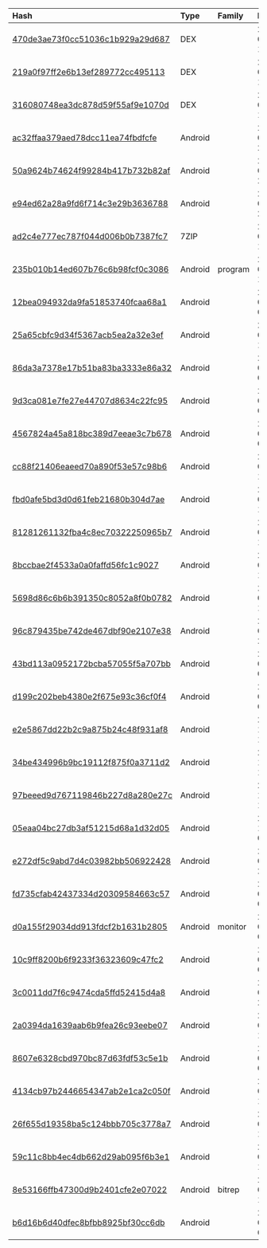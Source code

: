 |Hash|Type|Family|Frist_Seen|Name|
|:--|:--|:--|:--|:--|
|[470de3ae73f0cc51036c1b929a29d687](https://www.virustotal.com/gui/file/470de3ae73f0cc51036c1b929a29d687)|DEX||2019-09-01 10:59:05| |
|[219a0f97ff2e6b13ef289772cc495113](https://www.virustotal.com/gui/file/219a0f97ff2e6b13ef289772cc495113)|DEX||2019-09-01 10:58:34| |
|[316080748ea3dc878d59f55af9e1070d](https://www.virustotal.com/gui/file/316080748ea3dc878d59f55af9e1070d)|DEX||2019-09-01 10:58:33| |
|[ac32ffaa379aed78dcc11ea74fbdfcfe](https://www.virustotal.com/gui/file/ac32ffaa379aed78dcc11ea74fbdfcfe)|Android||2019-08-31 23:45:05|کوروش بزرگ 4.5.8.apk|
|[50a9624b74624f99284b417b732b82af](https://www.virustotal.com/gui/file/50a9624b74624f99284b417b732b82af)|Android||2019-08-31 23:44:53|شاهنامه فردوسی.apk|
|[e94ed62a28a9fd6f714c3e29b3636788](https://www.virustotal.com/gui/file/e94ed62a28a9fd6f714c3e29b3636788)|Android||2019-08-31 23:44:18|بانو مریم رجوی.apk|
|[ad2c4e777ec787f044d006b0b7387fc7](https://www.virustotal.com/gui/file/ad2c4e777ec787f044d006b0b7387fc7)|7ZIP||2019-08-31 19:09:41|=?UTF-8?B?2KjYsdin24wgICDahtqpLjd6?=|
|[235b010b14ed607b76c6b98fcf0c3086](https://www.virustotal.com/gui/file/235b010b14ed607b76c6b98fcf0c3086)|Android|program|2019-08-31 16:02:29| |
|[12bea094932da9fa51853740fcaa68a1](https://www.virustotal.com/gui/file/12bea094932da9fa51853740fcaa68a1)|Android||2019-08-31 08:01:47|=?UTF-8?B?2LPZh9ix2KfYqCDYs9m+2YfYsduMIDMuMi5hcGs=?=|
|[25a65cbfc9d34f5367acb5ea2a32e3ef](https://www.virustotal.com/gui/file/25a65cbfc9d34f5367acb5ea2a32e3ef)|Android||2019-08-27 15:43:01|=?UTF-8?B?2LnZhdixINmB2KfYsdmI2YIuYXBr?=|
|[86da3a7378e17b51ba83ba3333e86a32](https://www.virustotal.com/gui/file/86da3a7378e17b51ba83ba3333e86a32)|Android||2019-08-25 02:20:24|86da3a7378e17b51ba83ba3333e86a32.virus|
|[9d3ca081e7fe27e44707d8634c22fc95](https://www.virustotal.com/gui/file/9d3ca081e7fe27e44707d8634c22fc95)|Android||2019-07-28 02:20:27|9d3ca081e7fe27e44707d8634c22fc95.virus|
|[4567824a45a818bc389d7eeae3c7b678](https://www.virustotal.com/gui/file/4567824a45a818bc389d7eeae3c7b678)|Android||2019-07-18 02:20:45|4567824a45a818bc389d7eeae3c7b678.virus|
|[cc88f21406eaeed70a890f53e57c98b6](https://www.virustotal.com/gui/file/cc88f21406eaeed70a890f53e57c98b6)|Android||2019-06-11 14:02:10|=?UTF-8?B?2LXZiNixINi02YfYsSDYsdmF2LbYp9mGIDEuMS5hcGs=?=|
|[fbd0afe5bd3d0d61feb21680b304d7ae](https://www.virustotal.com/gui/file/fbd0afe5bd3d0d61feb21680b304d7ae)|Android||2019-06-10 12:42:31|=?UTF-8?B?2YbYr9in2Kbbktit2YIg2KfZhtqI2LHYp9im24zaiCDYp9uM2b7ZhNuM2qnbjNi02YYuYXBr?=|
|[81281261132fba4c8ec70322250965b7](https://www.virustotal.com/gui/file/81281261132fba4c8ec70322250965b7)|Android||2019-05-09 10:39:16|nasimhagh(azaan Sunni).apk|
|[8bccbae2f4533a0a0faffd56fc1c9027](https://www.virustotal.com/gui/file/8bccbae2f4533a0a0faffd56fc1c9027)|Android||2019-04-30 18:18:04|ابو سعيد.apk|
|[5698d86c6b6b391350c8052a8f0b0782](https://www.virustotal.com/gui/file/5698d86c6b6b391350c8052a8f0b0782)|Android||2019-04-14 15:02:51|5_6165725226161143926.apk|
|[96c879435be742de467dbf90e2107e38](https://www.virustotal.com/gui/file/96c879435be742de467dbf90e2107e38)|Android||2019-03-30 21:40:56|Sahih Farsi2.apk|
|[43bd113a0952172bcba57055f5a707bb](https://www.virustotal.com/gui/file/43bd113a0952172bcba57055f5a707bb)|Android||2019-01-27 08:39:52|=?UTF-8?B?2YHYsduM2K/ZiNmGINmF2LTbjNix24wgMy4zLmFwaw==?=|
|[d199c202beb4380e2f675e93c36cf0f4](https://www.virustotal.com/gui/file/d199c202beb4380e2f675e93c36cf0f4)|Android||2019-01-27 08:38:48|=?UTF-8?B?2LPZh9ix2KfYqCDYs9m+2YfYsduMIDMuMi5hcGs=?=|
|[e2e5867dd22b2c9a875b24c48f931af8](https://www.virustotal.com/gui/file/e2e5867dd22b2c9a875b24c48f931af8)|Android||2018-12-10 18:33:46|.|
|[34be434996b9bc19112f875f0a3711d2](https://www.virustotal.com/gui/file/34be434996b9bc19112f875f0a3711d2)|Android||2018-10-23 16:27:13|34be434996b9bc19112f875f0a3711d2.virus|
|[97beeed9d767119846b227d8a280e27c](https://www.virustotal.com/gui/file/97beeed9d767119846b227d8a280e27c)|Android||2018-10-12 16:10:33| |
|[05eaa04bc27db3af51215d68a1d32d05](https://www.virustotal.com/gui/file/05eaa04bc27db3af51215d68a1d32d05)|Android||2018-10-07 07:46:30|Exotic Flowers 1.2.apk|
|[e272df5c9abd7d4c03982bb506922428](https://www.virustotal.com/gui/file/e272df5c9abd7d4c03982bb506922428)|Android||2018-08-29 21:44:16|=?UTF-8?B?2K/ZiNmE2Kkg2K7ZhNin2YHYqSDYp9mE2KfYs9mE2KfZhduM2KkuYXBr?=|
|[fd735cfab42437334d20309584663c57](https://www.virustotal.com/gui/file/fd735cfab42437334d20309584663c57)|Android||2018-08-29 08:32:07|ANFPISHMARGAKURDRASAN.apk|
|[d0a155f29034dd913fdcf2b1631b2805](https://www.virustotal.com/gui/file/d0a155f29034dd913fdcf2b1631b2805)|Android|monitor|2018-08-29 07:58:55|ANFKURDICHAT2000.apk|
|[10c9ff8200b6f9233f36323609c47fc2](https://www.virustotal.com/gui/file/10c9ff8200b6f9233f36323609c47fc2)|Android||2018-08-25 08:36:03|/home/ubuntu/site_disks/jsa.live/files/21682490.apk|
|[3c0011dd7f6c9474cda5ffd52415d4a8](https://www.virustotal.com/gui/file/3c0011dd7f6c9474cda5ffd52415d4a8)|Android||2018-04-24 23:57:46|BOOK%200.apk|
|[2a0394da1639aab6b9fea26c93eebe07](https://www.virustotal.com/gui/file/2a0394da1639aab6b9fea26c93eebe07)|Android||2018-04-21 11:31:43|/1/3/5/3547224113e8a2f5e8eedbc46494769adf750962507a5a2cf153ebfe391b1350.file|
|[8607e6328cbd970bc87d63fdf53c5e1b](https://www.virustotal.com/gui/file/8607e6328cbd970bc87d63fdf53c5e1b)|Android||2018-04-04 02:52:35|8607e6328cbd970bc87d63fdf53c5e1b.virus|
|[4134cb97b2446654347ab2e1ca2c050f](https://www.virustotal.com/gui/file/4134cb97b2446654347ab2e1ca2c050f)|Android||2017-08-08 10:36:51|بلوچ بلوچستان.apk|
|[26f655d19358ba5c124bbb705c3778a7](https://www.virustotal.com/gui/file/26f655d19358ba5c124bbb705c3778a7)|Android||2017-04-19 14:47:11|/1/4/5/45ab522d313f52e5521c8675a8427e7671f096a6296a73a877d709049e4ed074.file|
|[59c11c8bb4ec4db662d29ab095f6b3e1](https://www.virustotal.com/gui/file/59c11c8bb4ec4db662d29ab095f6b3e1)|Android||2017-04-15 19:02:05|/1/9/5/953c2ce6cc1f013cb9de527a28f8068f4a5c6dabab07701b139dfa661904a8db.file|
|[8e53166ffb47300d9b2401cfe2e07022](https://www.virustotal.com/gui/file/8e53166ffb47300d9b2401cfe2e07022)|Android|bitrep|2017-04-13 19:01:11|/1/3/1/319c499932badf0b51fa4401d6cdc97b3a677299ebb2c80e53078ae1b5ca236f.file|
|[b6d16b6d40dfec8bfbb8925bf30cc6db](https://www.virustotal.com/gui/file/b6d16b6d40dfec8bfbb8925bf30cc6db)|Android||2017-03-26 02:17:05|/1/7/6/76332cd87db67c15f536a911a4a58d5bf4e1130655dcfa00f2a6273ad315626d.file|
